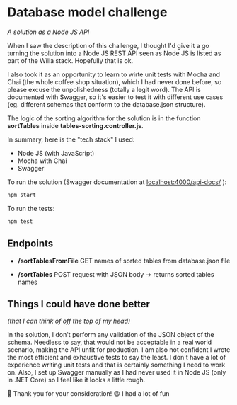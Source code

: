 # Database model challenge
_A solution as a Node JS API_

When I saw the description of this challenge, I thought I'd give it a go turning the solution into a Node JS REST API seen as Node JS is listed as part of the Willa stack. Hopefully that is ok.

I also took it as an opportunity to learn to wirte unit tests with Mocha and Chai (the whole coffee shop situation), which I had never done before, so please excuse the unpolishedness (totally a legit word).
The API is documented with Swagger, so it's easier to test it with different use cases (eg. different schemas that conform to the database.json structure).

The logic of the sorting algorithm for the solution is in the function **sortTables** inside **tables-sorting.controller.js**.

In summary, here is the "tech stack" I used:
- Node JS (with JavaScript)
- Mocha with Chai 
- Swagger

To run the solution (Swagger documentation at [localhost:4000/api-docs/](http://localhost:4000/api-docs/) ):

```sh
npm start
```

To run the tests: 

```sh
npm test
```

## Endpoints

-  **/sortTablesFromFile** 
GET names of sorted tables from database.json file

- **/sortTables** 
POST request with JSON body -> returns sorted tables names

## Things I could have done better
_(that I can think of off the top of my head)_

In the solution, I don't perform any validation of the JSON object of the schema. Needless to say, that would not be acceptable in a real world scenario, making the API unfit for production. 
I am also not confident I wrote the most efficient and exhaustive tests to say the least. I don't have a lot of experience writing unit tests and that is certainly something I need to work on.
Also, I set up Swagger manually as I had never used it in Node JS (only in .NET Core) so I feel like it looks a little rough.

👋 Thank you for your consideration! 
😃 I had a lot of fun 